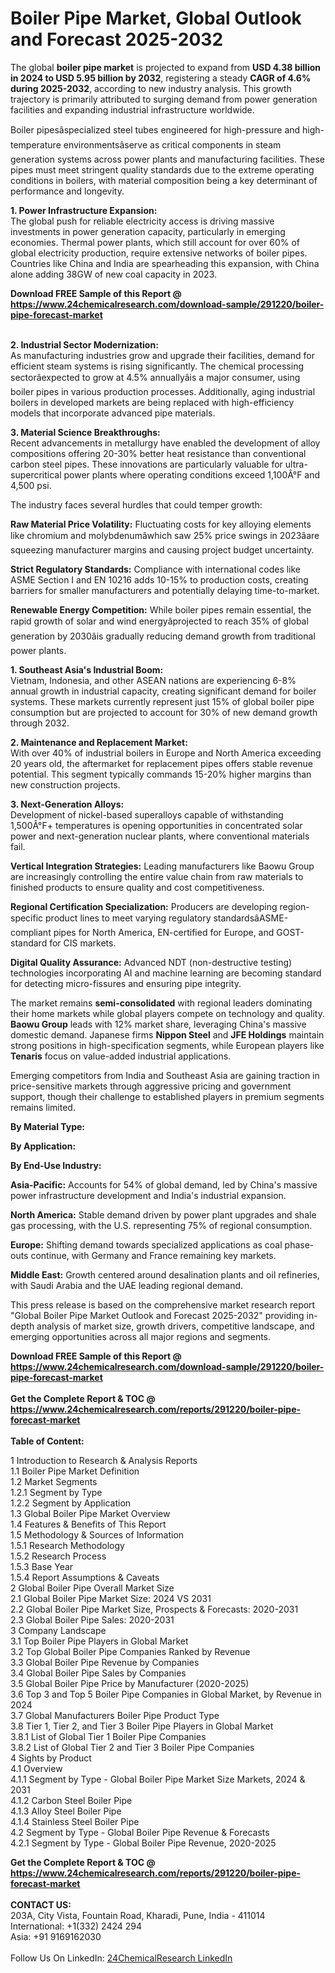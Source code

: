 <h1>Boiler Pipe Market, Global Outlook and Forecast 2025-2032</h1><p>The global <strong>boiler pipe market</strong> is projected to expand from <strong>USD 4.38 billion in 2024 to USD 5.95 billion by 2032</strong>, registering a steady <strong>CAGR of 4.6% during 2025-2032</strong>, according to new industry analysis. This growth trajectory is primarily attributed to surging demand from power generation facilities and expanding industrial infrastructure worldwide.</p><p>Boiler pipesâspecialized steel tubes engineered for high-pressure and high-temperature environmentsâserve as critical components in steam generation systems across power plants and manufacturing facilities. These pipes must meet stringent quality standards due to the extreme operating conditions in boilers, with material composition being a key determinant of performance and longevity.</p><p><strong>1. Power Infrastructure Expansion:</strong><br>
The global push for reliable electricity access is driving massive investments in power generation capacity, particularly in emerging economies. Thermal power plants, which still account for over 60% of global electricity production, require extensive networks of boiler pipes. Countries like China and India are spearheading this expansion, with China alone adding 38GW of new coal capacity in 2023.</p><div><b>Download FREE Sample of this Report @ 
            <a href="https://www.24chemicalresearch.com/download-sample/291220/boiler-pipe-forecast-market">
            https://www.24chemicalresearch.com/download-sample/291220/boiler-pipe-forecast-market</a></b></div><br><p><strong>2. Industrial Sector Modernization:</strong><br>
As manufacturing industries grow and upgrade their facilities, demand for efficient steam systems is rising significantly. The chemical processing sectorâexpected to grow at 4.5% annuallyâis a major consumer, using boiler pipes in various production processes. Additionally, aging industrial boilers in developed markets are being replaced with high-efficiency models that incorporate advanced pipe materials.</p><p><strong>3. Material Science Breakthroughs:</strong><br>
Recent advancements in metallurgy have enabled the development of alloy compositions offering 20-30% better heat resistance than conventional carbon steel pipes. These innovations are particularly valuable for ultra-supercritical power plants where operating conditions exceed 1,100Â°F and 4,500 psi.</p><p>The industry faces several hurdles that could temper growth:</p><p><strong>Raw Material Price Volatility:</strong> Fluctuating costs for key alloying elements like chromium and molybdenumâwhich saw 25% price swings in 2023âare squeezing manufacturer margins and causing project budget uncertainty.</p><p><strong>Strict Regulatory Standards:</strong> Compliance with international codes like ASME Section I and EN 10216 adds 10-15% to production costs, creating barriers for smaller manufacturers and potentially delaying time-to-market.</p><p><strong>Renewable Energy Competition:</strong> While boiler pipes remain essential, the rapid growth of solar and wind energyâprojected to reach 35% of global generation by 2030âis gradually reducing demand growth from traditional power plants.</p><p><strong>1. Southeast Asia's Industrial Boom:</strong><br>
Vietnam, Indonesia, and other ASEAN nations are experiencing 6-8% annual growth in industrial capacity, creating significant demand for boiler systems. These markets currently represent just 15% of global boiler pipe consumption but are projected to account for 30% of new demand growth through 2032.</p><p><strong>2. Maintenance and Replacement Market:</strong><br>
With over 40% of industrial boilers in Europe and North America exceeding 20 years old, the aftermarket for replacement pipes offers stable revenue potential. This segment typically commands 15-20% higher margins than new construction projects.</p><p><strong>3. Next-Generation Alloys:</strong><br>
Development of nickel-based superalloys capable of withstanding 1,500Â°F+ temperatures is opening opportunities in concentrated solar power and next-generation nuclear plants, where conventional materials fail.</p><p><strong>Vertical Integration Strategies:</strong> Leading manufacturers like Baowu Group are increasingly controlling the entire value chain from raw materials to finished products to ensure quality and cost competitiveness.</p><p><strong>Regional Certification Specialization:</strong> Producers are developing region-specific product lines to meet varying regulatory standardsâASME-compliant pipes for North America, EN-certified for Europe, and GOST-standard for CIS markets.</p><p><strong>Digital Quality Assurance:</strong> Advanced NDT (non-destructive testing) technologies incorporating AI and machine learning are becoming standard for detecting micro-fissures and ensuring pipe integrity.</p><p>The market remains <strong>semi-consolidated</strong> with regional leaders dominating their home markets while global players compete on technology and quality. <strong>Baowu Group</strong> leads with 12% market share, leveraging China's massive domestic demand. Japanese firms <strong>Nippon Steel</strong> and <strong>JFE Holdings</strong> maintain strong positions in high-specification segments, while European players like <strong>Tenaris</strong> focus on value-added industrial applications.</p><p>Emerging competitors from India and Southeast Asia are gaining traction in price-sensitive markets through aggressive pricing and government support, though their challenge to established players in premium segments remains limited.</p><p><strong>By Material Type:</strong></p><p><strong>By Application:</strong></p><p><strong>By End-Use Industry:</strong></p><p><strong>Asia-Pacific:</strong> Accounts for 54% of global demand, led by China's massive power infrastructure development and India's industrial expansion.</p><p><strong>North America:</strong> Stable demand driven by power plant upgrades and shale gas processing, with the U.S. representing 75% of regional consumption.</p><p><strong>Europe:</strong> Shifting demand towards specialized applications as coal phase-outs continue, with Germany and France remaining key markets.</p><p><strong>Middle East:</strong> Growth centered around desalination plants and oil refineries, with Saudi Arabia and the UAE leading regional demand.</p><p>This press release is based on the comprehensive market research report "Global Boiler Pipe Market Outlook and Forecast 2025-2032" providing in-depth analysis of market size, growth drivers, competitive landscape, and emerging opportunities across all major regions and segments.</p><div><b>Download FREE Sample of this Report @ 
            <a href="https://www.24chemicalresearch.com/download-sample/291220/boiler-pipe-forecast-market">
            https://www.24chemicalresearch.com/download-sample/291220/boiler-pipe-forecast-market</a></b></div><br><div><b>Get the Complete Report & TOC @ 
            <a href="https://www.24chemicalresearch.com/reports/291220/boiler-pipe-forecast-market">
            https://www.24chemicalresearch.com/reports/291220/boiler-pipe-forecast-market</a></b></div><br>
            <b>Table of Content:</b><p>1 Introduction to Research & Analysis Reports<br />
 1.1 Boiler Pipe Market Definition<br />
 1.2 Market Segments<br />
 1.2.1 Segment by Type<br />
 1.2.2 Segment by Application<br />
 1.3 Global Boiler Pipe Market Overview<br />
 1.4 Features & Benefits of This Report<br />
 1.5 Methodology & Sources of Information<br />
 1.5.1 Research Methodology<br />
 1.5.2 Research Process<br />
 1.5.3 Base Year<br />
 1.5.4 Report Assumptions & Caveats<br />
2 Global Boiler Pipe Overall Market Size<br />
 2.1 Global Boiler Pipe Market Size: 2024 VS 2031<br />
 2.2 Global Boiler Pipe Market Size, Prospects & Forecasts: 2020-2031<br />
 2.3 Global Boiler Pipe Sales: 2020-2031<br />
3 Company Landscape<br />
 3.1 Top Boiler Pipe Players in Global Market<br />
 3.2 Top Global Boiler Pipe Companies Ranked by Revenue<br />
 3.3 Global Boiler Pipe Revenue by Companies<br />
 3.4 Global Boiler Pipe Sales by Companies<br />
 3.5 Global Boiler Pipe Price by Manufacturer (2020-2025)<br />
 3.6 Top 3 and Top 5 Boiler Pipe Companies in Global Market, by Revenue in 2024<br />
 3.7 Global Manufacturers Boiler Pipe Product Type<br />
 3.8 Tier 1, Tier 2, and Tier 3 Boiler Pipe Players in Global Market<br />
 3.8.1 List of Global Tier 1 Boiler Pipe Companies<br />
 3.8.2 List of Global Tier 2 and Tier 3 Boiler Pipe Companies<br />
4 Sights by Product<br />
 4.1 Overview<br />
 4.1.1 Segment by Type - Global Boiler Pipe Market Size Markets, 2024 & 2031<br />
 4.1.2 Carbon Steel Boiler Pipe<br />
 4.1.3 Alloy Steel Boiler Pipe<br />
 4.1.4 Stainless Steel Boiler Pipe<br />
 4.2 Segment by Type - Global Boiler Pipe Revenue & Forecasts<br />
 4.2.1 Segment by Type - Global Boiler Pipe Revenue, 2020-2025<br />
 </p><div><b>Get the Complete Report & TOC @ 
            <a href="https://www.24chemicalresearch.com/reports/291220/boiler-pipe-forecast-market">
            https://www.24chemicalresearch.com/reports/291220/boiler-pipe-forecast-market</a></b></div><br><b>CONTACT US:</b><br>
            203A, City Vista, Fountain Road, Kharadi, Pune, India - 411014<br>
            International: +1(332) 2424 294<br>
            Asia: +91 9169162030 <br><br>
            Follow Us On LinkedIn: <a href="https://www.linkedin.com/company/24chemicalresearch/">24ChemicalResearch LinkedIn</a>